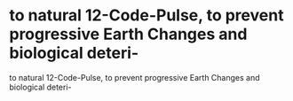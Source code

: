 # to natural 12-Code-Pulse, to prevent progressive Earth Changes and biological deteri-

to natural 12-Code-Pulse, to prevent progressive Earth Changes and biological deteri-